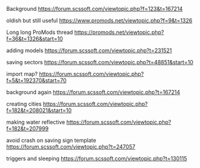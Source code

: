 
Background
https://forum.scssoft.com/viewtopic.php?f=123&t=167214

oldish but still useful
https://www.promods.net/viewtopic.php?f=9&t=1326

Long long ProMods thread
https://promods.net/viewtopic.php?f=36&t=1326&start=10

adding models
https://forum.scssoft.com/viewtopic.php?t=231521

saving sectors
https://forum.scssoft.com/viewtopic.php?t=48851&start=10

import map?
https://forum.scssoft.com/viewtopic.php?f=5&t=192370&start=70

background again
https://forum.scssoft.com/viewtopic.php?t=167214

creating cities
https://forum.scssoft.com/viewtopic.php?f=182&t=208021&start=10

making water reflective
https://forum.scssoft.com/viewtopic.php?f=182&t=207999

avoid crash on saving sign template
https://forum.scssoft.com/viewtopic.php?t=247057

triggers and sleeping
https://forum.scssoft.com/viewtopic.php?t=130115

